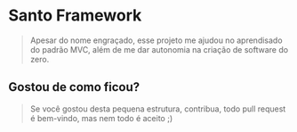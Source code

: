 # Santo Framework

> Apesar do nome engraçado, esse projeto me ajudou
> no aprendisado do padrão MVC, além de me dar autonomia na
> criação de software do zero.

## Gostou de como ficou?
> Se você gostou desta pequena estrutura, contribua, todo pull request é bem-vindo,
> mas nem todo é aceito ;)